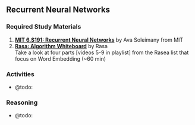 ## Recurrent Neural Networks

### Required Study Materials

1. **[MIT 6.S191: Recurrent Neural Networks](https://www.youtube.com/watch?v=qjrad0V0uJE)** by Ava Soleimany from MIT 
2. **[Rasa: Algorithm Whiteboard](https://www.youtube.com/playlist?list=PL75e0qA87dlG-za8eLI6t0_Pbxafk-cxb)** by Rasa <Br>
   Take a look at four parts [videos 5-9 in playlist] from the Rasea list that focus on Word Embedding (~60 min)

### Activities

* @todo: 

### Reasoning

* @todo: 
